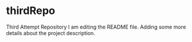 # thirdRepo
Third Attempt Repository
I am editing the README file. Adding some more details about the project description.
